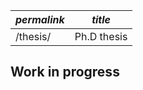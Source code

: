 | *permalink* | *title*    |
|-------------|------------|
|/thesis/     | Ph.D thesis|

## Work in progress

<!-- brève résumé de ma thèse en anglais : 
short : abstract
longue : trois pages pour l'UFA -->
